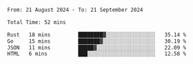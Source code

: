 <!--START_SECTION:waka-->

```txt
From: 21 August 2024 - To: 21 September 2024

Total Time: 52 mins

Rust   18 mins         ████████▓░░░░░░░░░░░░░░░░   35.14 %
Go     15 mins         ███████▓░░░░░░░░░░░░░░░░░   30.19 %
JSON   11 mins         █████▓░░░░░░░░░░░░░░░░░░░   22.09 %
HTML   6 mins          ███░░░░░░░░░░░░░░░░░░░░░░   12.58 %
```

<!--END_SECTION:waka-->
